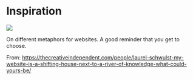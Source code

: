 # Inspiration

![](https://db-feed.s3.amazonaws.com/legacy/Screen_Shot_2018_05_21_at_11_20_56_AM-1526916155689.png)

On different metaphors for websites. A good reminder that you get to choose.

From: https://thecreativeindependent.com/people/laurel-schwulst-my-website-is-a-shifting-house-next-to-a-river-of-knowledge-what-could-yours-be/
